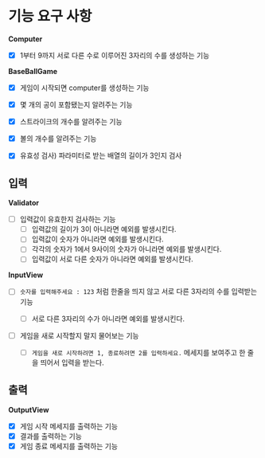 # 기능 요구 사항

**Computer**

- [x] 1부터 9까지 서로 다른 수로 이루어진 3자리의 수를 생성하는 기능

**BaseBallGame**

- [x] 게임이 시작되면 computer를 생성하는 기능
- [x] 몇 개의 공이 포함됐는지 알려주는 기능
- [x] 스트라이크의 개수를 알려주는 기능
- [x] 볼의 개수를 알려주는 기능

- [x] 유효성 검사) 파라미터로 받는 배열의 길이가 3인지 검사

## 입력

**Validator**

- [ ] 입력값이 유효한지 검사하는 기능
  - [ ] 입력값의 길이가 3이 아니라면 예외를 발생시킨다.
  - [ ] 입력값이 숫자가 아니라면 예외를 발생시킨다.
  - [ ] 각각의 숫자가 1에서 9사이의 숫자가 아니라면 예외를 발생시킨다.
  - [ ] 입력값이 서로 다른 숫자가 아니라면 예외를 발생시킨다.

**InputView**

- [ ] `숫자를 입력해주세요 : 123` 처럼 한줄을 띄지 않고 서로 다른 3자리의 수를 입력받는 기능

  - [ ] 서로 다른 3자리의 수가 아니라면 예외를 발생시킨다.

- [ ] 게임을 새로 시작할지 말지 물어보는 기능
  - [ ] `게임을 새로 시작하려면 1, 종료하려면 2를 입력하세요.` 메세지를 보여주고 한 줄을 띄어서 입력을 받는다.

## 출력

**OutputView**

- [x] 게임 시작 메세지를 출력하는 기능
- [x] 결과를 출력하는 기능
- [x] 게임 종료 메세지를 출력하는 기능
